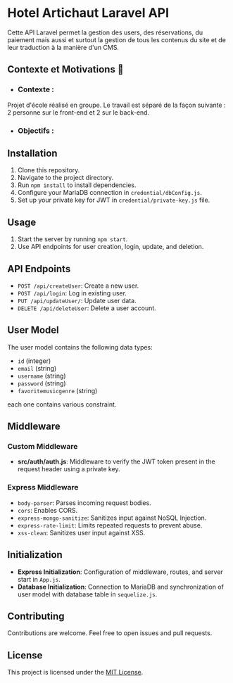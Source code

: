 # Hotel Artichaut Laravel API

Cette API Laravel permet la gestion des users, des réservations, du paiement mais aussi et surtout la gestion de tous les contenus du site et de leur traduction à la manière d'un CMS.


## Contexte et Motivations :dart:

- ### Contexte : 
Projet d'école réalisé en groupe. Le travail est séparé de la façon suivante : 2 personne sur le front-end et 2 sur le back-end.

- ### Objectifs :




## Installation

1. Clone this repository.
2. Navigate to the project directory.
3. Run `npm install` to install dependencies.
4. Configure your MariaDB connection in `credential/dbConfig.js`.
5. Set up your private key for JWT in `credential/private-key.js` file.

## Usage

1. Start the server by running `npm start`.
2. Use API endpoints for user creation, login, update, and deletion.

## API Endpoints

- `POST /api/createUser`: Create a new user.
- `POST /api/login`: Log in existing user.
- `PUT /api/updateUser/`: Update user data.
- `DELETE /api/deleteUser`: Delete a user account.

## User Model

The user model contains the following data types:

- `id` (integer)
- `email` (string)
- `username` (string)
- `password` (string)
- `favoritemusicgenre` (string)

each one contains various constraint.

## Middleware

### Custom Middleware

- **src/auth/auth.js**: Middleware to verify the JWT token present in the request header using a private key.

### Express Middleware

- `body-parser`: Parses incoming request bodies.
- `cors`: Enables CORS.
- `express-mongo-sanitize`: Sanitizes input against NoSQL Injection.
- `express-rate-limit`: Limits repeated requests to prevent abuse.
- `xss-clean`: Sanitizes user input against XSS.

## Initialization

- **Express Initialization**: Configuration of middleware, routes, and server start in `App.js`.
- **Database Initialization**: Connection to MariaDB and synchronization of user model with database table in `sequelize.js`.

## Contributing

Contributions are welcome. Feel free to open issues and pull requests.

## License

This project is licensed under the [MIT License](LICENSE).
